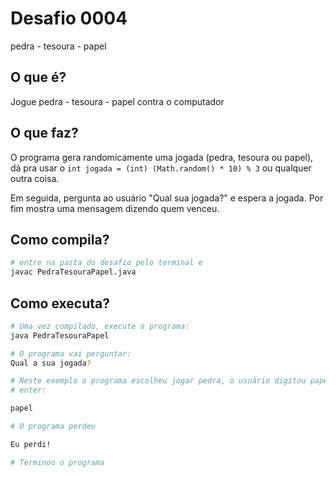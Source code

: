 # Desafio 0004

pedra - tesoura - papel

## O que é?

Jogue pedra - tesoura - papel contra o computador

## O que faz?

O programa gera randomicamente uma jogada (pedra, tesoura ou papel), dá pra usar
o `int jogada = (int) (Math.random() * 10) % 3` ou qualquer outra coisa.

Em seguida, pergunta ao usuário "Qual sua jogada?" e espera a jogada. Por fim 
mostra uma mensagem dizendo quem venceu.

## Como compila?

```bash
# entre na pasta do desafio pelo terminal e
javac PedraTesouraPapel.java
```

## Como executa?

```bash
# Uma vez compilado, execute o programa:
java PedraTesouraPapel

# O programa vai perguntar:
Qual a sua jogada?

# Neste exemplo o programa escolheu jogar pedra, o usuário digitou papel e deu 
# enter:

papel

# O programa perdeu

Eu perdi!

# Terminou o programa
```
